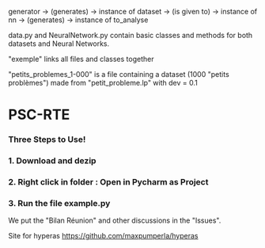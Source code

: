 generator -> (generates) -> instance of dataset -> (is given to) -> instance of nn -> (generates) -> instance of to_analyse

data.py and NeuralNetwork.py contain basic classes and methods for both datasets and Neural Networks.

"exemple" links all files and classes together

"petits_problemes_1-000" is a file containing a dataset (1000 "petits problèmes") made from "petit_probleme.lp" with dev = 0.1



# PSC-RTE

### Three Steps to Use!
### 1. Download and dezip
### 2. Right click in folder : Open in Pycharm as Project
### 3. Run the file example.py

We put the "Bilan Réunion" and other discussions in the "Issues".

Site for hyperas https://github.com/maxpumperla/hyperas
